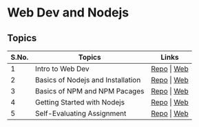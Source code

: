 # Web Dev and Nodejs

## Topics

| S.No. | Topics                            | Links                                                                                                                                                                                                           |
| ----- | --------------------------------- | --------------------------------------------------------------------------------------------------------------------------------------------------------------------------------------------------------------- |
| 1     | Intro to Web Dev                  | [Repo](https://github.com/iampavangandhi/TheNodeCourse/tree/master/02%20Web%20Dev%20and%20Nodejs/Topic1) \| [Web](https://iampavangandhi.github.io/TheNodeCourse/02%20Web%20Dev%20and%20Nodejs/Topic1/)         |
| 2     | Basics of Nodejs and Installation | [Repo](https://github.com/iampavangandhi/TheNodeCourse/tree/master/02%20Web%20Dev%20and%20Nodejs/Topic2) \| [Web](https://iampavangandhi.github.io/TheNodeCourse/02%20Web%20Dev%20and%20Nodejs/Topic2/)         |
| 3     | Basics of NPM and NPM Pacages     | [Repo](https://github.com/iampavangandhi/TheNodeCourse/tree/master/02%20Web%20Dev%20and%20Nodejs/Topic3) \| [Web](https://iampavangandhi.github.io/TheNodeCourse/02%20Web%20Dev%20and%20Nodejs/Topic3/)         |
| 4     | Getting Started with Nodejs       | [Repo](https://github.com/iampavangandhi/TheNodeCourse/tree/master/02%20Web%20Dev%20and%20Nodejs/Topic4) \| [Web](https://iampavangandhi.github.io/TheNodeCourse/02%20Web%20Dev%20and%20Nodejs/Topic4/)         |
| 5     | Self-Evaluating Assignment        | [Repo](https://github.com/iampavangandhi/TheNodeCourse/tree/master/02%20Web%20Dev%20and%20Nodejs/Assignment) \| [Web](https://iampavangandhi.github.io/TheNodeCourse/02%20Web%20Dev%20and%20Nodejs/Assignment/) |

